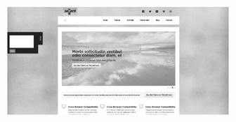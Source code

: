 ![Верстка LESS(CSS3)](https://github.com/DenysSidorov/verstThirdPointSlider/raw/master/img/third.jpg)